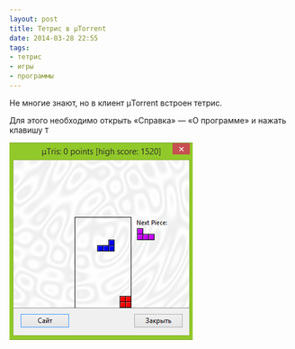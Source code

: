 ```yaml
---
layout: post
title: Тетрис в µTorrent
date: 2014-03-28 22:55
tags:
- тетрис
- игры
- программы
---
```


Не многие знают, но в клиент μTorrent встроен тетрис.

Для этого необходимо открыть «Справка» — «О программе» и нажать клавишу  `Т`

![μTorrent - тетрис](https://raw.githubusercontent.com/wcoder/blog/master/utorrent/big.png)
